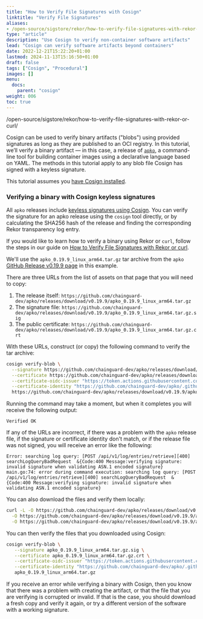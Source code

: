 ```yaml
---
title: "How to Verify File Signatures with Cosign"
linktitle: "Verify File Signatures"
aliases:
- /open-source/sigstore/rekor/how-to-verify-file-signatures-with-rekor-or-curl/
type: "article"
description: "Use Cosign to verify non-container software artifacts"
lead: "Cosign can verify software artifacts beyond containers"
date: 2022-12-21T15:22:20+01:00
lastmod: 2024-11-13T15:16:50+01:00
draft: false
tags: ["Cosign", "Procedural"]
images: []
menu:
  docs:
    parent: "cosign"
weight: 006
toc: true
---
```


/open-source/sigstore/rekor/how-to-verify-file-signatures-with-rekor-or-curl/

Cosign can be used to verify binary artifacts ("blobs") using provided signatures as long as they are published to an OCI registry. In this tutorial, we’ll verify a binary artifact — in this case, a release of [`apko`](/open-source/apko/overview/), a command-line tool for building container images using a declarative language based on YAML. The methods in this tutorial apply to any blob file Cosign has signed with a keyless signature.

This tutorial assumes you [have Cosign installed](/open-source/sigstore/cosign/how-to-install-cosign/).

### Verifying a binary with Cosign keyless signatures

All `apko` releases include [keyless signatures using Cosign](/open-source/sigstore/cosign/an-introduction-to-cosign/#keyless-signing). You can verify the signature for an apko release using the `cosign` tool directly, or by calculating the SHA256 hash of the release and finding the corresponding Rekor transparency log entry.

If you would like to learn how to verify a binary using Rekor or `curl`, follow the steps in our guide on [How to Verify File Signatures with Rekor or curl](/open-source/sigstore/rekor/how-to-verify-file-signatures-with-rekor-or-curl/).

We'll use the `apko_0.19.9_linux_arm64.tar.gz` tar archive from the `apko` [GitHub Release v0.19.9 page](https://github.com/chainguard-dev/apko/releases/tag/v0.19.9) in this example.

There are three URLs from the list of assets on that page that you will need to copy:

1. The release itself: `https://github.com/chainguard-dev/apko/releases/download/v0.19.9/apko_0.19.9_linux_arm64.tar.gz`
2. The signature file: `https://github.com/chainguard-dev/apko/releases/download/v0.19.9/apko_0.19.9_linux_arm64.tar.gz.sig`
3. The public certificate: `https://github.com/chainguard-dev/apko/releases/download/v0.19.9/apko_0.19.9_linux_arm64.tar.gz.crt`

With these URLs, construct (or copy) the following command to verify the tar archive:

```sh
cosign verify-blob \
  --signature https://github.com/chainguard-dev/apko/releases/download/v0.19.9/apko_0.19.9_linux_arm64.tar.gz.sig \
  --certificate https://github.com/chainguard-dev/apko/releases/download/v0.19.9/apko_0.19.9_linux_arm64.tar.gz.crt \
  --certificate-oidc-issuer "https://token.actions.githubusercontent.com" \
  --certificate-identity "https://github.com/chainguard-dev/apko/.github/workflows/release.yaml@refs/tags/v0.19.9" \
  https://github.com/chainguard-dev/apko/releases/download/v0.19.9/apko_0.19.9_linux_arm64.tar.gz
```

Running the command may take a moment, but when it completes you will receive the following output:

```
Verified OK
```

If any of the URLs are incorrect, if there was a problem with the `apko` release file, if the signature or certificate identity don't match, or if the release file was not signed, you will receive an error like the following:

```
Error: searching log query: [POST /api/v1/log/entries/retrieve][400] searchLogQueryBadRequest  &{Code:400 Message:verifying signature: invalid signature when validating ASN.1 encoded signature}
main.go:74: error during command execution: searching log query: [POST /api/v1/log/entries/retrieve][400] searchLogQueryBadRequest  &{Code:400 Message:verifying signature: invalid signature when validating ASN.1 encoded signature}
```

You can also download the files and verify them locally:

```sh
curl -L -O https://github.com/chainguard-dev/apko/releases/download/v0.19.9/apko_0.19.9_linux_arm64.tar.gz \
  -O https://github.com/chainguard-dev/apko/releases/download/v0.19.9/apko_0.19.9_linux_arm64.tar.gz.sig \
  -O https://github.com/chainguard-dev/apko/releases/download/v0.19.9/apko_0.19.9_linux_arm64.tar.gz.crt
```

You can then verify the files that you downloaded using Cosign:

```sh
cosign verify-blob \
   --signature apko_0.19.9_linux_arm64.tar.gz.sig \
   --certificate apko_0.19.9_linux_arm64.tar.gz.crt \
   --certificate-oidc-issuer "https://token.actions.githubusercontent.com" \
   --certificate-identity "https://github.com/chainguard-dev/apko/.github/workflows/release.yaml@refs/tags/v0.19.9" \
   apko_0.19.9_linux_arm64.tar.gz
```

If you receive an error while verifying a binary with Cosign, then you know that there was a problem with creating the artifact, or that the file that you are verifying is corrupted or invalid. If that is the case, you should download a fresh copy and verify it again, or try a different version of the software with a working signature.

